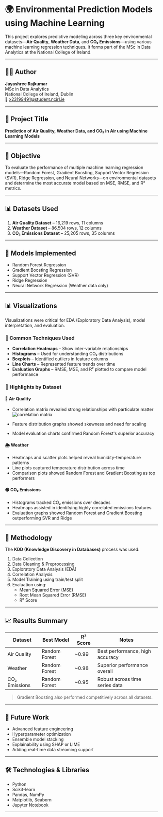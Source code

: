 # 🌍 Environmental Prediction Models using Machine Learning

This project explores predictive modeling across three key environmental datasets—**Air Quality**, **Weather Data**, and **CO₂ Emissions**—using various machine learning regression techniques. It forms part of the MSc in Data Analytics at the National College of Ireland.

---

## 👩‍💻 Author

**Jayashree Rajkumar**  
MSc in Data Analytics  
National College of Ireland, Dublin  
📧 x23199491@student.ncirl.ie

---

## 📘 Project Title

**Prediction of Air Quality, Weather Data, and CO₂ in Air using Machine Learning Models**

---

## 🎯 Objective

To evaluate the performance of multiple machine learning regression models—Random Forest, Gradient Boosting, Support Vector Regression (SVR), Ridge Regression, and Neural Networks—on environmental datasets and determine the most accurate model based on MSE, RMSE, and R² metrics.

---

## 📊 Datasets Used

1. **Air Quality Dataset** – 16,219 rows, 11 columns  
2. **Weather Dataset** – 86,504 rows, 12 columns  
3. **CO₂ Emissions Dataset** – 25,205 rows, 35 columns

---

## 🧠 Models Implemented

- Random Forest Regression
- Gradient Boosting Regression
- Support Vector Regression (SVR)
- Ridge Regression
- Neural Network Regression (Weather data only)

---

## 📊 Visualizations

Visualizations were critical for EDA (Exploratory Data Analysis), model interpretation, and evaluation.

### 📌 Common Techniques Used
- **Correlation Heatmaps** – Show inter-variable relationships
- **Histograms** – Used for understanding CO₂ distributions
- **Boxplots** – Identified outliers in feature columns
- **Line Charts** – Represented feature trends over time
- **Evaluation Graphs** – RMSE, MSE, and R² plotted to compare model performance

### 📂 Highlights by Dataset

#### 🔴 Air Quality
- Correlation matrix revealed strong relationships with particulate matter
![correlation matrix](https://github.com/user-attachments/assets/226a8745-73fb-4cf6-93bf-c4deccc042e6)

- Feature distribution graphs showed skewness and need for scaling
- Model evaluation charts confirmed Random Forest's superior accuracy

#### 🌦 Weather
- Heatmaps and scatter plots helped reveal humidity–temperature patterns
- Line plots captured temperature distribution across time
- Comparison plots showed Random Forest and Gradient Boosting as top performers

#### 🟢 CO₂ Emissions
- Histograms tracked CO₂ emissions over decades
- Heatmaps assisted in identifying highly correlated emissions features
- Evaluation graphs showed Random Forest and Gradient Boosting outperforming SVR and Ridge

---

## 🧪 Methodology

The **KDD (Knowledge Discovery in Databases)** process was used:

1. Data Collection
2. Data Cleaning & Preprocessing
3. Exploratory Data Analysis (EDA)
4. Correlation Analysis
5. Model Training using train/test split
6. Evaluation using:
   - Mean Squared Error (MSE)
   - Root Mean Squared Error (RMSE)
   - R² Score

---

## 📈 Results Summary

| Dataset       | Best Model      | R² Score | Notes                          |
|---------------|------------------|----------|--------------------------------|
| Air Quality   | Random Forest    | ~0.99    | Best performance, high accuracy |
| Weather       | Random Forest    | ~0.98    | Superior performance overall   |
| CO₂ Emissions | Random Forest    | ~0.95    | Robust across time series data |

> Gradient Boosting also performed competitively across all datasets.

---

## 🔮 Future Work

- Advanced feature engineering
- Hyperparameter optimization
- Ensemble model stacking
- Explainability using SHAP or LIME
- Adding real-time data streaming support

---

## 🛠️ Technologies & Libraries

- Python
- Scikit-learn
- Pandas, NumPy
- Matplotlib, Seaborn
- Jupyter Notebook

---
